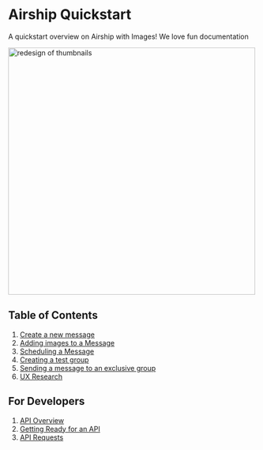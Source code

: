 # Airship Quickstart
A quickstart overview on Airship with Images! We love fun documentation

<img align="center" alt="redesign of thumbnails" width="500px" src="https://vectorlogoseek.com/wp-content/uploads/2019/07/urban-airship-inc-vector-logo.png" />

## Table of Contents
1. [Create a new message](#development-setup)
1. [Adding images to a Message](#development-setup)
1. [Scheduling a Message](#running)
1. [Creating a test group](#dependencies-overview)
1. [Sending a message to an exclusive group](#workflow)
1. [UX Research](#ux-research)

## For Developers
1. [API Overview](#api-overview)
1. [Getting Ready for an API](#api-setup)
3. [API Requests](#api-requests)
